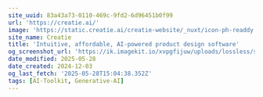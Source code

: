 ```yaml
---
site_uuid: 83a43a73-0110-469c-9fd2-6d96451b0f99
url: 'https://creatie.ai/'
image: 'https://static.creatie.ai/creatie-website/_nuxt/icon-ph-readdy.dYZwGa4B.svg'
site_name: Creatie
title: 'Intuitive, affordable, AI-powered product design software'
og_screenshot_url: 'https://ik.imagekit.io/xvpgfijuw/uploads/lossless/screenshots/20250528_Creatie_og_screenshot.jpeg'
date_modified: 2025-05-28
date_created: 2024-12-03
og_last_fetch: '2025-05-28T15:04:38.352Z'
tags: [AI-Toolkit, Generative-AI]
---
```


